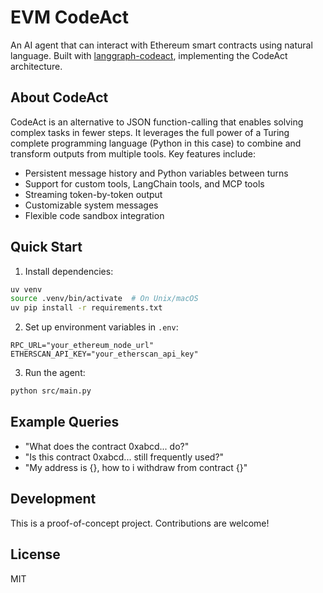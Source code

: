 # EVM CodeAct

An AI agent that can interact with Ethereum smart contracts using natural language. Built with [langgraph-codeact](https://github.com/langchain-ai/langgraph-codeact), implementing the CodeAct architecture.

## About CodeAct

CodeAct is an alternative to JSON function-calling that enables solving complex tasks in fewer steps. It leverages the full power of a Turing complete programming language (Python in this case) to combine and transform outputs from multiple tools. Key features include:

- Persistent message history and Python variables between turns
- Support for custom tools, LangChain tools, and MCP tools
- Streaming token-by-token output
- Customizable system messages
- Flexible code sandbox integration

## Quick Start

1. Install dependencies:
```bash
uv venv
source .venv/bin/activate  # On Unix/macOS
uv pip install -r requirements.txt
```

2. Set up environment variables in `.env`:
```
RPC_URL="your_ethereum_node_url"
ETHERSCAN_API_KEY="your_etherscan_api_key"
```

3. Run the agent:
```bash
python src/main.py
```

## Example Queries

- "What does the contract 0xabcd... do?"
- "Is this contract 0xabcd... still frequently used?"
- "My address is {}, how to i withdraw from contract {}"

## Development

This is a proof-of-concept project. Contributions are welcome!

## License

MIT 